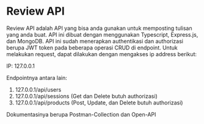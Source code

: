 # Review API

Review API adalah API yang bisa anda gunakan untuk memposting tulisan yang anda buat. API ini dibuat dengan menggunakan Typescript, Express.js, dan MongoDB. API ini sudah menerapkan authentikasi dan authorizasi berupa JWT token pada beberapa operasi CRUD di endpoint. Untuk melakukan request, dapat dilakukan dengan mengakses ip address berikut:

IP: 127.0.0.1

Endpointnya antara lain:

1. 127.0.0.1/api/users
2. 127.0.0.1/api/sessions   (Get dan Delete butuh authorizasi)
3. 127.0.0.1/api/products   (Post, Update, dan Delete butuh authorizasi)

Dokumentasinya berupa Postman-Collection dan Open-API
